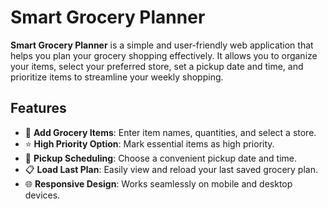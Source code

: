 # Smart Grocery Planner

**Smart Grocery Planner** is a simple and user-friendly web application that helps you plan your grocery shopping effectively. It allows you to organize your items, select your preferred store, set a pickup date and time, and prioritize items to streamline your weekly shopping.

## Features
- 🛒 **Add Grocery Items**: Enter item names, quantities, and select a store.
- ⭐ **High Priority Option**: Mark essential items as high priority.
- 📅 **Pickup Scheduling**: Choose a convenient pickup date and time.
- 📋 **Load Last Plan**: Easily view and reload your last saved grocery plan.
- 🌐 **Responsive Design**: Works seamlessly on mobile and desktop devices.
